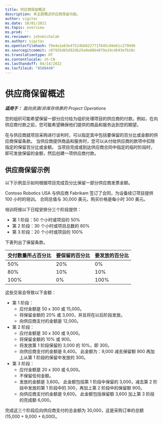 ```yaml
---
title: 供应商保留概述
description: 本主题概述供应商保留功能。
author: sigitac
ms.date: 10/01/2021
ms.topic: overview
ms.prod: ''
ms.reviewer: johnmichalak
ms.author: sigitac
ms.openlocfilehash: f9e4a1e63e47524bb622771f645c04e61c279496
ms.sourcegitcommit: c0792bd65d92db25e0e8864879a19c4b93efb10c
ms.translationtype: HT
ms.contentlocale: zh-CN
ms.lasthandoff: 04/14/2022
ms.locfileid: "8588449"
---
```

# <a name="vendor-retention-overview"></a>供应商保留概述

_**适用于：** 面向资源/非库存场景的 Project Operations_

您的组织可能希望保留一部分应付给为组织处理项目的供应商的付款。例如，在向供应商付款之前，您可能希望确保他们提供的商品和服务达到您的期望。

在与供应商就项目采购进行谈判时，可以指定其中包括要保留的百分比或金额的供应商保留条款。 当供应商提供商品和服务时，您可以从付给供应商的款项中扣除指定的保留百分比或金额。 当项目完成或到达供应商合同中指定的临时阶段时，即可发放保留的金额，然后创建一项供应商付款。

## <a name="vendor-retention-example"></a>供应商保留示例

以下示例显示如何根据项目完成百分比保留一部分供应商发票金额。

Contoso Robotics USA 与供应商 Fabrikam 签订了合同，为设备续订项目提供 100 小时的培训。 合同总值与 30,000 美元，购买价格是每小时 300 美元。

培训将按以下日程安排分三个阶段提供：

- 第 1 阶段：50 个小时或项目的 50%
- 第 2 阶段：30 个小时或项目总数的 80%
- 第 3 阶段：20 个小时或项目的 100%

下表列出了保留条款。

| **交付数量所占百分比** | **要保留的百分比** | **要发放的百分比** |
| --- | --- | --- |
| 50% | 20% | 0% |
| 80% | 10% | 10% |
| 100% | 0% | 100% |

这些交易会导致以下金额：

- 第 1 阶段：
  - 应付金额是 50 x 300 或 15,000。
  - 将保留金额的 20% 或 3,000，并且将在以后阶段发放。
  - 向供应商支付的金额是 12,000。
- 第 2 阶段：
  - 应付金额是 30 x 300 或 9,000。
  - 将保留金额的 10% 或 900。
  - 将发放第 1 阶段保留的 3,000 的 10%，即 300。
  - 向供应商支付的金额是 8,400。 此金额为：9,000 减去保留额 900 再加上从第 1 阶段的保留中发放的 300。
- 第 3 阶段：
  - 应付金额是 20 x 300 或 6,000。
  - 不保留任何金额。
  - 发放的金额是 3,600。 此金额包括第 1 阶段中保留的 3,000，减去第 2 阶段中发放的第 1 阶段中的 300，再加上第 2 阶段中的保留额 900。
  - 向供应商支付的金额是 9,600。 此金额包括保留额 3,600 加上第 3 阶段的完成额 6,000。

完成这三个阶段后向供应商支付的总金额为 30,000，这是采购订单的总额 (15,000 + 9,000 + 6,000)。
